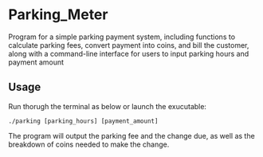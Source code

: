 # Parking_Meter
Program for a simple parking payment system, including functions to calculate parking fees, convert payment into coins, and bill the customer, along with a command-line interface for users to input parking hours and payment amount

## Usage
Run thorugh the terminal as below or launch the exucutable:
```shell
./parking [parking_hours] [payment_amount]
```

The program will output the parking fee and the change due, as well as the breakdown of coins needed to make the change.
